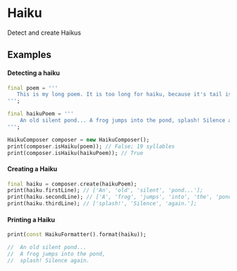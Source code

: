 # Haiku
Detect and create Haikus

## Examples

#### Detecting a haiku

```dart
final poem = '''
   This is my long poem. It is too long for haiku, because it's tail is quite large.
''';

final haikuPoem = '''
    An old silent pond... A frog jumps into the pond, splash! Silence again.
''';

HaikuComposer composer = new HaikuComposer();
print(composer.isHaiku(poem)); // False; 19 syllables
print(composer.isHaiku(haikuPoem)); // True
```

#### Creating a Haiku

```dart
final haiku = composer.create(haikuPoem);
print(haiku.firstLine); // ['An', 'old', 'silent', 'pond...'];
print(haiku.secondLine); // ['A', 'frog', 'jumps', 'into', 'the', 'pond'];
print(haiku.thirdLine); // ['splash!', 'Silence', 'again.'];
```

#### Printing a Haiku

```dart
print(const HaikuFormatter().format(haiku));

//  An old silent pond...
//  A frog jumps into the pond,
//  splash! Silence again.
```
